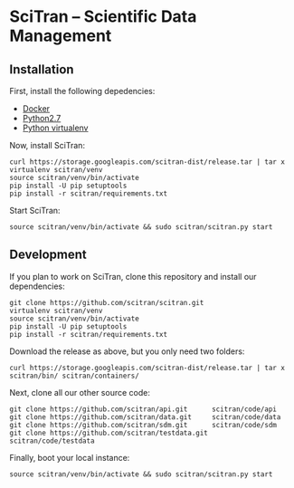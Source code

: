 # SciTran &ndash; Scientific Data Management

## Installation

First, install the following depedencies:

- [Docker](https://docs.docker.com/installation)
- [Python2.7](https://www.python.org)
- [Python virtualenv](http://docs.python-guide.org/en/latest/dev/virtualenvs/)

Now, install SciTran:

```
curl https://storage.googleapis.com/scitran-dist/release.tar | tar x
virtualenv scitran/venv
source scitran/venv/bin/activate
pip install -U pip setuptools
pip install -r scitran/requirements.txt
```

Start SciTran:

```
source scitran/venv/bin/activate && sudo scitran/scitran.py start
```

## Development

If you plan to work on SciTran, clone this repository and install our dependencies:

```
git clone https://github.com/scitran/scitran.git
virtualenv scitran/venv
source scitran/venv/bin/activate
pip install -U pip setuptools
pip install -r scitran/requirements.txt
```

Download the release as above, but you only need two folders:

```
curl https://storage.googleapis.com/scitran-dist/release.tar | tar x scitran/bin/ scitran/containers/
```

Next, clone all our other source code:

```
git clone https://github.com/scitran/api.git      scitran/code/api
git clone https://github.com/scitran/data.git     scitran/code/data
git clone https://github.com/scitran/sdm.git      scitran/code/sdm
git clone https://github.com/scitran/testdata.git scitran/code/testdata

```

Finally, boot your local instance:

```
source scitran/venv/bin/activate && sudo scitran/scitran.py start
```

